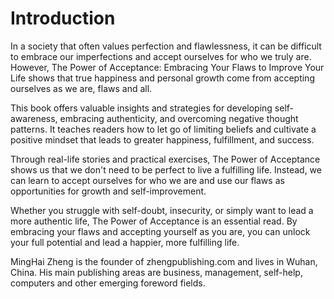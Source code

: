 # Introduction

In a society that often values perfection and flawlessness, it can be difficult to embrace our imperfections and accept ourselves for who we truly are. However, The Power of Acceptance: Embracing Your Flaws to Improve Your Life shows that true happiness and personal growth come from accepting ourselves as we are, flaws and all.

This book offers valuable insights and strategies for developing self-awareness, embracing authenticity, and overcoming negative thought patterns. It teaches readers how to let go of limiting beliefs and cultivate a positive mindset that leads to greater happiness, fulfillment, and success.

Through real-life stories and practical exercises, The Power of Acceptance shows us that we don't need to be perfect to live a fulfilling life. Instead, we can learn to accept ourselves for who we are and use our flaws as opportunities for growth and self-improvement.

Whether you struggle with self-doubt, insecurity, or simply want to lead a more authentic life, The Power of Acceptance is an essential read. By embracing your flaws and accepting yourself as you are, you can unlock your full potential and lead a happier, more fulfilling life.

MingHai Zheng is the founder of zhengpublishing.com and lives in Wuhan, China. His main publishing areas are business, management, self-help, computers and other emerging foreword fields.
